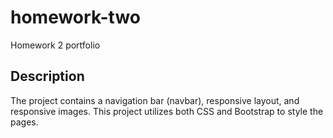 # homework-two
Homework 2 portfolio

## Description

The project contains a navigation bar (navbar), responsive layout, and responsive images. This project utilizes both CSS and Bootstrap to style the pages. 